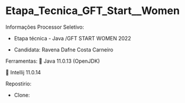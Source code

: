 # Etapa_Tecnica_GFT_Start__Women

 Informações
 Processor Seletivo: 
 - Etapa técnica - Java  /GFT START WOMEN 2022 

 - Candidata: Ravena Dafne Costa Carneiro

Ferramentas:
📌 Java 11.0.13 (OpenJDK)

📌 Intellij 11.0.14

Repostirio:
 - Clone:

